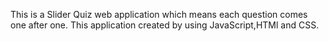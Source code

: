 This is a Slider Quiz web application which means each question comes one after one.
This application created by using JavaScript,HTMl and CSS.
